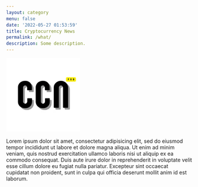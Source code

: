 ```yaml
---
layout: category
menu: false
date: '2022-05-27 01:53:59'
title: Cryptocurrency News
permalink: /what/
description: Some description.
---
```


<img class="img-rounded" src="/assets/img/uploads/profile.webp" alt="CCN Pro" width="200">



Lorem ipsum dolor sit amet, consectetur adipisicing elit, sed do eiusmod
tempor incididunt ut labore et dolore magna aliqua. Ut enim ad minim veniam,
quis nostrud exercitation ullamco laboris nisi ut aliquip ex ea commodo
consequat. Duis aute irure dolor in reprehenderit in voluptate velit esse
cillum dolore eu fugiat nulla pariatur. Excepteur sint occaecat cupidatat non
proident, sunt in culpa qui officia deserunt mollit anim id est laborum.
